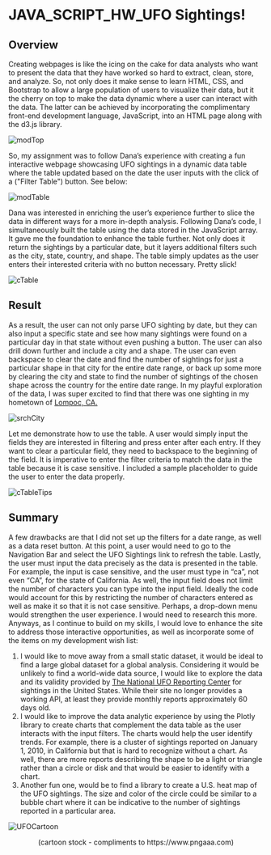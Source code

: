 # JAVA_SCRIPT_HW_UFO Sightings!

## Overview 
Creating webpages is like the icing on the cake for data analysts who want to present the data that they have worked so hard to extract, clean, store, and analyze. So, not only does it make sense to learn HTML, CSS, and Bootstrap to allow a large population of users to visualize their data, but it the cherry on top to make the data dynamic where a user can interact with the data. The latter can be achieved by incorporating the complimentary front-end development language, JavaScript, into an HTML page along with the d3.js library.

![modTop](https://user-images.githubusercontent.com/82008319/126075429-3b44278d-70ba-418d-840e-158889aea2dd.JPG)

So, my assignment was to follow Dana’s experience with creating a fun interactive webpage showcasing UFO sightings in a dynamic data table where the table updated based on the date the user inputs with the click of a ("Filter Table") button. See below:

![modTable](https://user-images.githubusercontent.com/82008319/126075437-9346a3c9-bd16-422c-bd25-a2d560ca4ccb.JPG)

Dana was interested in enriching the user’s experience further to slice the data in different ways for a more in-depth analysis. Following Dana’s code, I simultaneously built the table using the data stored in the JavaScript array. It gave me the foundation to enhance the table further. Not only does it return the sightings by a particular date, but it layers additional filters such as the city, state, country, and shape.  The table simply updates as the user enters their interested criteria with no button necessary. Pretty slick! 

![cTable](https://user-images.githubusercontent.com/82008319/126075460-888568db-05c3-4a53-9bd3-74837d5fee08.JPG)

## Result
As a result, the user can not only parse UFO sighting by date, but they can also input a specific state and see how many sightings were found on a particular day in that state without even pushing a button. The user can also drill down further and include a city and a shape. The user can even backspace to clear the date and find the number of sightings for just a particular shape in that city for the entire date range, or back up some more by clearing the city and state to find the number of sightings of the chosen shape across the country for the entire date range. In my playful exploration of the data, I was super excited to find that there was one sighting in my hometown of <a href=https://www.cityoflompoc.com/>Lompoc, CA.</a> 

![srchCity](https://user-images.githubusercontent.com/82008319/126075477-3fe537a4-d0f0-4485-ab04-a3ff55941c6a.JPG)

Let me demonstrate how to use the table. A user would simply input the fields they are interested in filtering and press enter after each entry. If they want to clear a particular field, they need to backspace to the beginning of the field. It is imperative to enter the filter criteria to match the data in the table because it is case sensitive. I included a sample placeholder to guide the user to enter the data properly.

![cTableTips](https://user-images.githubusercontent.com/82008319/126075500-830f3fee-882f-406d-b2ac-bc4094e6ddce.JPG)

## Summary
A few drawbacks are that I did not set up the filters for a date range, as well as a data reset button. At this point, a user would need to go to the Navigation Bar and select the UFO Sightings link to refresh the table. Lastly, the user must input the data precisely as the data is presented in the table. For example, the input is case sensitive, and the user must type in “ca”, not even “CA”, for the state of California. As well, the input field does not limit the number of characters you can type into the input field. Ideally the code would account for this by restricting the number of characters entered as well as make it so that it is not case sensitive. Perhaps, a drop-down menu would strengthen the user experience. I would need to research this more. Anyways, as I continue to build on my skills, I would love to enhance the site to address those interactive opportunities, as well as incorporate some of the items on my development wish list:
1)	I would like to move away from a small static dataset, it would be ideal to find a large global dataset for a global analysis. Considering it would be unlikely to find a world-wide data source, I would like to explore the data and its validity provided by <a href=http://www.nuforc.org/index.html>The National UFO Reporting Center</a> for sightings in the United States. While their site no longer provides a working API, at least they provide monthly reports approximately 60 days old. 
2)	I would like to improve the data analytic experience by using the Plotly library to create charts that complement the data table as the user interacts with the input filters. The charts would help the user identify trends. For example, there is a cluster of sightings reported on January 1, 2010, in California but that is hard to recognize without a chart. As well, there are more reports describing the shape to be a light or triangle rather than a circle or disk and that would be easier to identify with a chart. 
3)	Another fun one, would be to find a library to create a U.S. heat map of the UFO sightings. The size and color of the circle could be similar to a bubble chart where it can be indicative to the number of sightings reported in a particular area.

![UFOCartoon](https://user-images.githubusercontent.com/82008319/126075538-aa5effee-b786-419c-b032-a3e06e0828d6.png)
<p align="center">
  (cartoon stock - compliments to https://www.pngaaa.com)
</p>




